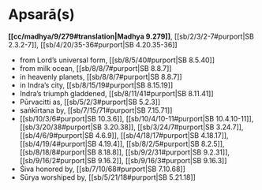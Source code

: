 # Apsarā(s)

**[[cc/madhya/9/279#translation|Madhya 9.279]]**, [[sb/2/3/2-7#purport|SB 2.3.2-7]], [[sb/4/20/35-36#purport|SB 4.20.35-36]]

* from Lord’s universal form, [[sb/8/5/40#purport|SB 8.5.40]]
* from milk ocean, [[sb/8/8/7#purport|SB 8.8.7]]
* in heavenly planets, [[sb/8/8/7#purport|SB 8.8.7]]
* in Indra’s city, [[sb/8/15/19#purport|SB 8.15.19]]
* Indra’s triumph gladdened, [[sb/8/11/41#purport|SB 8.11.41]]
* Pūrvacitti as, [[sb/5/2/3#purport|SB 5.2.3]]
* saṅkīrtana by, [[sb/7/15/71#purport|SB 7.15.71]]
*  [[sb/10/3/6#purport|SB 10.3.6]], [[sb/10/4/10-11#purport|SB 10.4.10-11]], [[sb/3/20/38#purport|SB 3.20.38]], [[sb/3/24/7#purport|SB 3.24.7]], [[sb/4/6/9#purport|SB 4.6.9]], [[sb/4/18/17#purport|SB 4.18.17]], [[sb/4/19/4#purport|SB 4.19.4]], [[sb/8/2/5#purport|SB 8.2.5]], [[sb/8/18/8#purport|SB 8.18.8]], [[sb/9/2/31#purport|SB 9.2.31]], [[sb/9/16/2#purport|SB 9.16.2]], [[sb/9/16/3#purport|SB 9.16.3]]
* Śiva honored by, [[sb/7/10/68#purport|SB 7.10.68]]
* Sūrya worshiped by, [[sb/5/21/18#purport|SB 5.21.18]]
